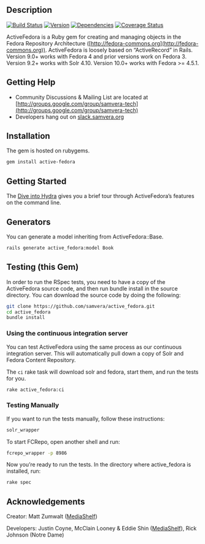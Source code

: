 Description
-----------

[![Build Status](https://travis-ci.org/samvera/active_fedora.png?branch=master)](https://travis-ci.org/samvera/active\_fedora)
[![Version](https://badge.fury.io/rb/active-fedora.png)](http://badge.fury.io/rb/active-fedora)
[![Dependencies](https://gemnasium.com/samvera/active_fedora.png)](https://gemnasium.com/samvera/active\_fedora)
[![Coverage Status](https://img.shields.io/coveralls/samvera/active_fedora.svg)](https://coveralls.io/r/samvera/active_fedora)

ActiveFedora is a Ruby gem for creating and
managing objects in the Fedora Repository Architecture
([http://fedora-commons.org](http://fedora-commons.org)). ActiveFedora
is loosely based on “ActiveRecord” in Rails. Version 9.0+ works with Fedora 4 and prior versions work on Fedora 3. Version 9.2+ works with Solr 4.10. Version 10.0+ works with Fedora >= 4.5.1.

Getting Help
------------

-   Community Discussions & Mailing List are located at
    [http://groups.google.com/group/samvera-tech](http://groups.google.com/group/samvera-tech)
-   Developers hang out on [slack.samvera.org](http://slack.samvera.org/)

Installation
------------

The gem is hosted on rubygems.

```bash
gem install active-fedora
```

Getting Started
---------------

The [Dive into Hydra](https://github.com/samvera/hydra/wiki/Dive-into-Hydra)
gives you a brief tour through ActiveFedora’s features on the command line.

Generators
----------

You can generate a model inheriting from ActiveFedora::Base.

```bash
rails generate active_fedora:model Book
```

Testing (this Gem)
------------------

In order to run the RSpec tests, you need to have a copy of the
ActiveFedora source code, and then run bundle install in the source
directory. You can download the source code by doing the following:

```bash
git clone https://github.com/samvera/active_fedora.git
cd active_fedora
bundle install
```

### Using the continuous integration server

You can test ActiveFedora using the same process as our continuous
integration server. This will automatically pull down a copy of Solr and Fedora Content Repository.

The `ci` rake task will download solr and fedora, start them,
and run the tests for you.

```bash
rake active_fedora:ci
```

### Testing Manually

If you want to run the tests manually, follow these instructions:

```bash
solr_wrapper
```

To start FCRepo, open another shell and run:

```bash
fcrepo_wrapper -p 8986
```

Now you’re ready to run the tests. In the directory where active\_fedora
is installed, run:

```bash
rake spec
```

Acknowledgements
----------------

Creator: Matt Zumwalt ([MediaShelf](http://yourmediashelf.com))

Developers:
Justin Coyne, McClain Looney & Eddie Shin
([MediaShelf](http://yourmediashelf.com)), Rick Johnson (Notre Dame)
